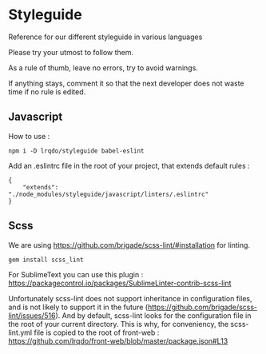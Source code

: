 # Styleguide

Reference for our different styleguide in various languages

Please try your utmost to follow them.

As a rule of thumb, leave no errors, try to avoid warnings.

If anything stays, comment it so that the next developer does not waste time if no rule is edited.


## Javascript

How to use :
```
npm i -D lrqdo/styleguide babel-eslint
```

Add an .eslintrc file in the root of your project, that extends default rules :
```
{
    "extends": "./node_modules/styleguide/javascript/linters/.eslintrc"
}
```



## Scss

We are using https://github.com/brigade/scss-lint/#installation for linting.

```
gem install scss_lint
```
For SublimeText you can use this plugin : https://packagecontrol.io/packages/SublimeLinter-contrib-scss-lint

Unfortunately scss-lint does not support inheritance in configuration files, and is not likely to support it in the future (https://github.com/brigade/scss-lint/issues/516). And by default, scss-lint looks for the configuration file in the root of your current directory. 
This is why, for conveniency, the scss-lint.yml file is copied to the root of front-web : https://github.com/lrqdo/front-web/blob/master/package.json#L13
